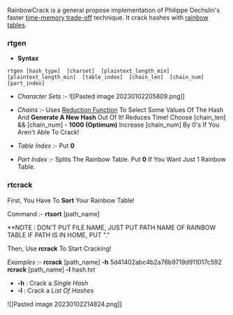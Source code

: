 RainbowCrack is a general propose implementation of Philippe Oechslin's faster [time-memory trade-off](https://en.wikipedia.org/wiki/Space-time_tradeoff) technique. It crack hashes with [rainbow tables](https://en.wikipedia.org/wiki/Rainbow_table).

### rtgen
- **Syntax**
```
rtgen [hash_type]  [charset]  [plaintext_length_min]  [plaintext_length_min]  [table_index]  [chain_len]  [chain_num]  [part_index]
```

- *Character Sets* :-
![[Pasted image 20230102205809.png]]

- *Chains* :-
Uses <u>Reduction Function</u> To Select Some Values Of The Hash And **Generate A New Hash** Out Of It!
Reduces Time!
Choose [chain_len] && [chain_num] - **1000 (Optimum)**
Increase [chain_num] By 0's If You Aren't Able To Crack!

- *Table Index* :-
Put **0**

- *Part Index* :-
Splits The Rainbow Table.
Put **0** If You Want Just 1 Rainbow Table.


### rtcrack
First, You Have To **Sort** Your Rainbow Table!

Command :-
**rtsort** [path_name]

**NOTE : DON'T PUT FILE NAME, JUST PUT PATH NAME OF RAINBOW TABLE
IF PATH IS IN HOME, PUT "."

Then, Use **rcrack** To Start Cracking!

*Examples* :-
**rcrack** [path_name] **-h** 5d41402abc4b2a76b9719d911017c592
**rcrack** [path_name] **-l** hash.txt

- **-h** : Crack a *Single Hash*
- **-l** : Crack a *List Of Hashes*

![[Pasted image 20230102214824.png]]






